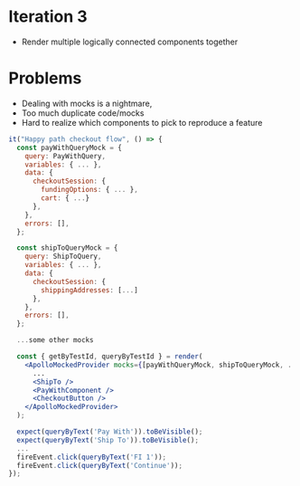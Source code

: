 # Iteration 3

- Render multiple logically connected components together

# Problems

- Dealing with mocks is a nightmare,
- Too much duplicate code/mocks
- Hard to realize which components to pick to reproduce a feature

```jsx
it("Happy path checkout flow", () => {
  const payWithQueryMock = {
    query: PayWithQuery,
    variables: { ... },
    data: {
      checkoutSession: {
        fundingOptions: { ... },
        cart: { ...}
      },
    },
    errors: [],
  };

  const shipToQueryMock = {
    query: ShipToQuery,
    variables: { ... },
    data: {
      checkoutSession: {
        shippingAddresses: [...]
      },
    },
    errors: [],
  };

  ...some other mocks

  const { getByTestId, queryByTestId } = render(
    <ApolloMockedProvider mocks={[payWithQueryMock, shipToQueryMock, ...more mocks]}>
      ...
      <ShipTo />
      <PayWithComponent />
      <CheckoutButton />
    </ApolloMockedProvider>
  );

  expect(queryByText('Pay With')).toBeVisible();
  expect(queryByText('Ship To')).toBeVisible();
  ...
  fireEvent.click(queryByText('FI 1'));
  fireEvent.click(queryByText('Continue'));
});
```
